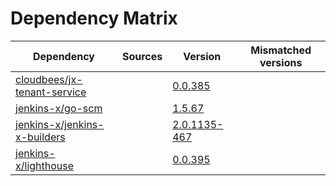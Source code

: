 # Dependency Matrix

Dependency | Sources | Version | Mismatched versions
---------- | ------- | ------- | -------------------
[cloudbees/jx-tenant-service](https://github.com/cloudbees/jx-tenant-service) |  | [0.0.385](https://github.com/cloudbees/jx-tenant-service/releases/tag/v0.0.385) | 
[jenkins-x/go-scm](https://github.com/jenkins-x/go-scm) |  | [1.5.67]() | 
[jenkins-x/jenkins-x-builders](https://github.com/jenkins-x/jenkins-x-builders) |  | [2.0.1135-467]() | 
[jenkins-x/lighthouse](https://github.com/jenkins-x/lighthouse) |  | [0.0.395]() | 

